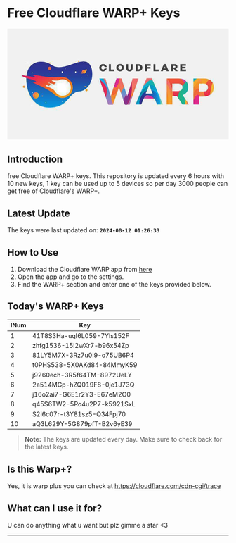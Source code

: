 
# Free Cloudflare WARP+ Keys

![Banner](asset/IMG_20240629_142710_129.jpg)

## Introduction

free Cloudflare WARP+ keys. This repository is updated every 6 hours with 10 new keys, 1 key can be used up to 5 devices so per day 3000 people can get free of Cloudflare's WARP+.

## Latest Update

The keys were last updated on: **`2024-08-12 01:26:33`**

## How to Use

1. Download the Cloudflare WARP app from [here](https://1.1.1.1/)
2. Open the app and go to the settings.
3. Find the WARP+ section and enter one of the keys provided below.

## Today's WARP+ Keys

| INum | Key |
|-------|-----|
| 1     | 41T8S3Ha-uqI6L059-7Yls152F               |
| 2     | zhfg1536-15l2wXr7-b96x54Zp               |
| 3     | 81LY5M7X-3Rz7u0i9-o75UB6P4               |
| 4     | t0PHS538-5X0AKd84-84MmyK59               |
| 5     | j9260ech-3R5f64TM-8972UeLY               |
| 6     | 2a514MGp-hZQ019F8-0je1J73Q               |
| 7     | j16o2ai7-G6E1r2Y3-E67eM2O0               |
| 8     | q45S6TW2-5Ro4u2P7-k5921SxL               |
| 9     | S2l6c07r-t3Y81sz5-Q34Fpj70               |
| 10    | aQ3L629Y-5G879pfT-B2v6yE39               |


> **Note:** The keys are updated every day. Make sure to check back for the latest keys.

## Is this Warp+?

Yes, it is warp plus you can check at https://cloudflare.com/cdn-cgi/trace

## What can I use it for?
U can do anything what u want but plz gimme a star <3

---
